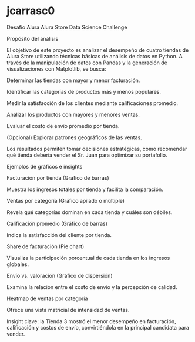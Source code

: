 # jcarrasc0
Desafío Alura
Alura Store Data Science Challenge

Propósito del análisis

El objetivo de este proyecto es analizar el desempeño de cuatro tiendas de Alura Store utilizando técnicas básicas de análisis de datos en Python. A través de la manipulación de datos con Pandas y la generación de visualizaciones con Matplotlib, se busca:

Determinar las tiendas con mayor y menor facturación.

Identificar las categorías de productos más y menos populares.

Medir la satisfacción de los clientes mediante calificaciones promedio.

Analizar los productos con mayores y menores ventas.

Evaluar el costo de envío promedio por tienda.

(Opcional) Explorar patrones geográficos de las ventas.

Los resultados permiten tomar decisiones estratégicas, como recomendar qué tienda debería vender el Sr. Juan para optimizar su portafolio.


Ejemplos de gráficos e insights

Facturación por tienda (Gráfico de barras)

Muestra los ingresos totales por tienda y facilita la comparación.

Ventas por categoría (Gráfico apilado o múltiple)

Revela qué categorías dominan en cada tienda y cuáles son débiles.

Calificación promedio (Gráfico de barras)

Indica la satisfacción del cliente por tienda.

Share de facturación (Pie chart)

Visualiza la participación porcentual de cada tienda en los ingresos globales.

Envío vs. valoración (Gráfico de dispersión)

Examina la relación entre el costo de envío y la percepción de calidad.

Heatmap de ventas por categoría

Ofrece una vista matricial de intensidad de ventas.

Insight clave: la Tienda 3 mostró el menor desempeño en facturación, calificación y costos de envío, convirtiéndola en la principal candidata para vender.
